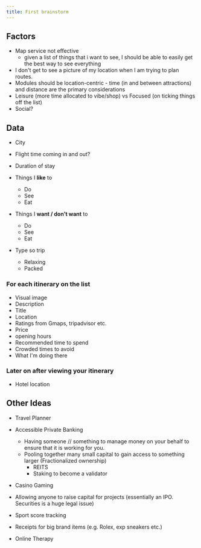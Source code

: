 ```yaml
---
title: First brainstorm
---
```


## Factors

- Map service not effective
  - given a list of things that i want to see, I should be able to easily get the best way to see everything
- I don't get to see a picture of my location when I am trying to plan routes.
- Modules should be location-centric - time (in and between attractions) and distance are the primary considerations
- Leisure (more time allocated to vibe/shop) vs Focused (on ticking things off the list)
- Social?

## Data

- City
- Flight time coming in and out?
- Duration of stay

- Things I **like** to
  - Do
  - See
  - Eat
- Things I **want / don't want** to
  - Do
  - See
  - Eat
- Type so trip
  - Relaxing
  - Packed

### For each itinerary on the list

- Visual image
- Description
- Title
- Location
- Ratings from Gmaps, tripadvisor etc.
- Price
- opening hours
- Recommended time to spend
- Crowded times to avoid
- What I'm doing there

### Later on after viewing your itinerary

- Hotel location

## Other Ideas

- Travel Planner
- Accessible Private Banking
  - Having someone // something to manage money on your behalf to ensure that it is working for you.
  - Pooling together many small capital to gain access to something larger (Fractionalized ownership)
    - REITS
    - Staking to become a validator
- Casino Gaming
- Allowing anyone to raise capital for projects (essentially an IPO. Securities is a huge legal issue)
- Sport score tracking

- Receipts for big brand items (e.g. Rolex, exp sneakers etc.)
- Online Therapy
